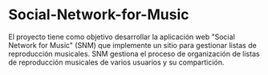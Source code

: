 # Social-Network-for-Music
El proyecto tiene como objetivo desarrollar la aplicación web "Social Network for Music" (SNM) que implemente un sitio para gestionar listas de reproducción musicales. SNM gestiona el proceso de organización de listas de reproducción musicales de varios usuarios y su compartición.
